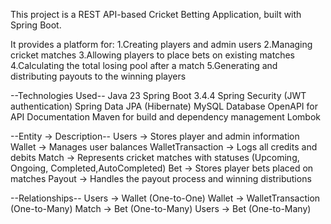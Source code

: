 This project is a REST API-based Cricket Betting Application, built with Spring Boot.

It provides a platform for:
1.Creating players and admin users
2.Managing cricket matches
3.Allowing players to place bets on existing matches
4.Calculating the total losing pool after a match
5.Generating and distributing payouts to the winning players


--Technologies Used--
Java 23
Spring Boot 3.4.4
Spring Security (JWT authentication)
Spring Data JPA (Hibernate)
MySQL Database
OpenAPI for API Documentation
Maven for build and dependency management
Lombok

--Entity -> Description--
Users -> Stores player and admin information
Wallet -> Manages user balances
WalletTransaction -> Logs all credits and debits
Match -> Represents cricket matches with statuses (Upcoming, Ongoing, Completed,AutoCompleted)
Bet -> Stores player bets placed on matches
Payout -> Handles the payout process and winning distributions

--Relationships--
Users -> Wallet (One-to-One)
Wallet -> WalletTransaction (One-to-Many)
Match -> Bet (One-to-Many)
Users -> Bet (One-to-Many)


